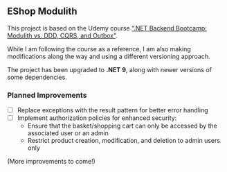 ## EShop Modulith

This project is based on the Udemy course [“.NET Backend Bootcamp: Modulith vs. DDD, CQRS, and Outbox”](https://www.udemy.com/course/net-backend-bootcamp-modulith-vsa-ddd-cqrs-and-outbox/). 

While I am following the course as a reference, I am also making modifications along the way and using a different versioning approach.

The project has been upgraded to **.NET 9**, along with newer versions of some dependencies.

### Planned Improvements
- [ ] Replace exceptions with the result pattern for better error handling
- [ ] Implement authorization policies for enhanced security:
  - Ensure that the basket/shopping cart can only be accessed by the associated user or an admin
  - Restrict product creation, modification, and deletion to admin users only

(More improvements to come!)
